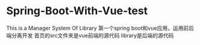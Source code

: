 # Spring-Boot-With-Vue-test
This is a Manager System Of Library
第一个spring boot和vue应用，运用前后端分离开发
首页的src文件夹是vue前端的源代码
library是后端的源代码
